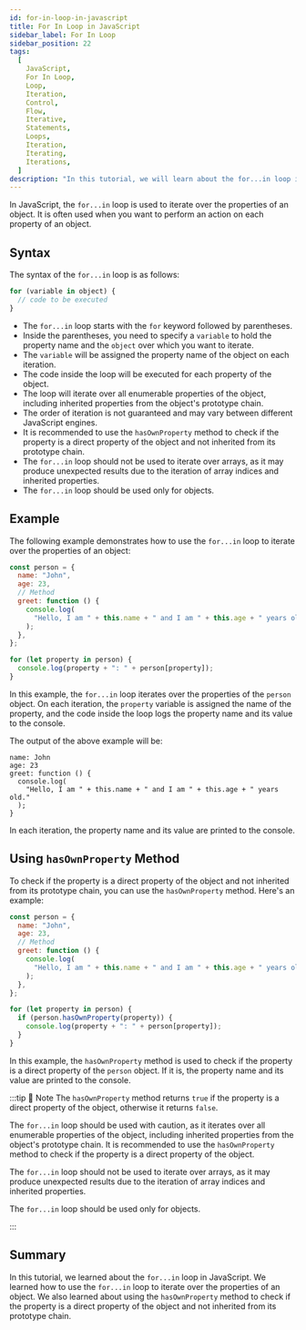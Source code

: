 ```yaml
---
id: for-in-loop-in-javascript
title: For In Loop in JavaScript
sidebar_label: For In Loop
sidebar_position: 22
tags:
  [
    JavaScript,
    For In Loop,
    Loop,
    Iteration,
    Control,
    Flow,
    Iterative,
    Statements,
    Loops,
    Iteration,
    Iterating,
    Iterations,
  ]
description: "In this tutorial, we will learn about the for...in loop in JavaScript. We will learn how to use the for...in loop to iterate over the properties of an object in JavaScript."
---
```


In JavaScript, the `for...in` loop is used to iterate over the properties of an object. It is often used when you want to perform an action on each property of an object.

## Syntax

The syntax of the `for...in` loop is as follows:

```js title="app.js"
for (variable in object) {
  // code to be executed
}
```

- The `for...in` loop starts with the `for` keyword followed by parentheses.
- Inside the parentheses, you need to specify a `variable` to hold the property name and the `object` over which you want to iterate.
- The `variable` will be assigned the property name of the object on each iteration.
- The code inside the loop will be executed for each property of the object.
- The loop will iterate over all enumerable properties of the object, including inherited properties from the object's prototype chain.
- The order of iteration is not guaranteed and may vary between different JavaScript engines.
- It is recommended to use the `hasOwnProperty` method to check if the property is a direct property of the object and not inherited from its prototype chain.
- The `for...in` loop should not be used to iterate over arrays, as it may produce unexpected results due to the iteration of array indices and inherited properties.
- The `for...in` loop should be used only for objects.

## Example

The following example demonstrates how to use the `for...in` loop to iterate over the properties of an object:

```js title="app.js"
const person = {
  name: "John",
  age: 23,
  // Method
  greet: function () {
    console.log(
      "Hello, I am " + this.name + " and I am " + this.age + " years old."
    );
  },
};

for (let property in person) {
  console.log(property + ": " + person[property]);
}
```

In this example, the `for...in` loop iterates over the properties of the `person` object. On each iteration, the `property` variable is assigned the name of the property, and the code inside the loop logs the property name and its value to the console.

The output of the above example will be:

```plaintext title="Output"
name: John
age: 23
greet: function () {
  console.log(
    "Hello, I am " + this.name + " and I am " + this.age + " years old."
  );
}
```

In each iteration, the property name and its value are printed to the console.

## Using `hasOwnProperty` Method

To check if the property is a direct property of the object and not inherited from its prototype chain, you can use the `hasOwnProperty` method. Here's an example:

```js title="app.js"
const person = {
  name: "John",
  age: 23,
  // Method
  greet: function () {
    console.log(
      "Hello, I am " + this.name + " and I am " + this.age + " years old."
    );
  },
};

for (let property in person) {
  if (person.hasOwnProperty(property)) {
    console.log(property + ": " + person[property]);
  }
}
```

In this example, the `hasOwnProperty` method is used to check if the property is a direct property of the `person` object. If it is, the property name and its value are printed to the console.

:::tip 📝 Note
The `hasOwnProperty` method returns `true` if the property is a direct property of the object, otherwise it returns `false`.

The `for...in` loop should be used with caution, as it iterates over all enumerable properties of the object, including inherited properties from the object's prototype chain. It is recommended to use the `hasOwnProperty` method to check if the property is a direct property of the object.

The `for...in` loop should not be used to iterate over arrays, as it may produce unexpected results due to the iteration of array indices and inherited properties.

The `for...in` loop should be used only for objects.

:::

## Summary

In this tutorial, we learned about the `for...in` loop in JavaScript. We learned how to use the `for...in` loop to iterate over the properties of an object. We also learned about using the `hasOwnProperty` method to check if the property is a direct property of the object and not inherited from its prototype chain.